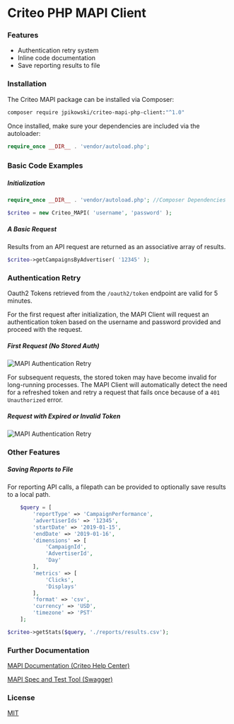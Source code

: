 # Criteo PHP MAPI Client

### Features

- Authentication retry system
- Inline code documentation
- Save reporting results to file

### Installation

The Criteo MAPI package can be installed via Composer:

``` bash
composer require jpikowski/criteo-mapi-php-client:"^1.0"
```

Once installed, make sure your dependencies are included via the autoloader:

``` php
require_once __DIR__ . 'vendor/autoload.php';
```


### Basic Code Examples　

##### Initialization
``` php
require_once __DIR__ . 'vendor/autoload.php'; //Composer Dependencies

$criteo = new Criteo_MAPI( 'username', 'password' );
```

##### A Basic Request

Results from an API request are returned as an associative array of results.

``` php
$criteo->getCampaignsByAdvertiser( '12345' );
```

### Authentication Retry

Oauth2 Tokens retrieved from the `/oauth2/token` endpoint are valid for 5 minutes.

For the first request after initialization, the MAPI Client will request an authentication token based on the username and password provided and proceed with the request.

##### First Request (No Stored Auth)
![MAPI Authentication Retry](http://criteo.work/mapi/img/mapi-1.png)

For subsequent requests, the stored token may have become invalid for long-running processes. The MAPI Client will automatically detect the need for a refreshed token and retry a request that fails once because of a `401 Unauthorized` error.

##### Request with Expired or Invalid Token
![MAPI Authentication Retry](http://criteo.work/mapi/img/mapi-2.png)

### Other Features

##### Saving Reports to File

For reporting API calls, a filepath can be provided to optionally save results to a local path.

``` php
	$query = [
		'reportType' => 'CampaignPerformance',
		'advertiserIds' => '12345',
		'startDate' => '2019-01-15',
		'endDate' => '2019-01-16',
		'dimensions' => [
			'CampaignId',
			'AdvertiserId',
			'Day'
		],
		'metrics' => [
			'Clicks',
			'Displays'
		],
		'format' => 'csv',
		'currency' => 'USD',
		'timezone' => 'PST'
	];

$criteo->getStats($query, './reports/results.csv');
```

### Further Documentation

[MAPI Documentation (Criteo Help Center)](https://support.criteo.com/hc/en-us/sections/360000221105-Criteo-Marketing-API-)

[MAPI Spec and Test Tool (Swagger)](https://api.criteo.com/marketing/swagger/ui/index#/)

### License
[MIT](MIT-LICENSE)

